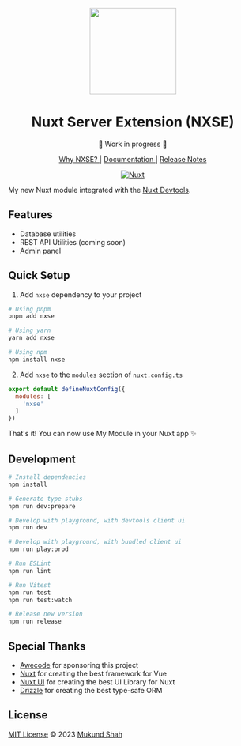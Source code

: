 <p align="center">
<img src="./docs/public/logo.png" height="175">
</p>

<h1 align="center">Nuxt Server Extension (NXSE)</h1>

<p align="center"> 🚧 Work in progress 🚧 </p>

<p align="center">
<a href="https://nxse.vercel.app"> Why NXSE? </a> |
<a href="https://nxse.vercel.app"> Documentation </a> |
<a href="https://nxse.vercel.app"> Release Notes </a>
</p>

<p align="center">
<!-- <a href="https://npmjs.com/package/@stylistic/eslint-plugin-js"><img src="https://img.shields.io/npm/v/@stylistic/eslint-plugin-js?style=flat&colorA=1B3C4A&colorB=32A9C3" alt="npm version"></a>
<a href="https://npmjs.com/package/@stylistic/eslint-plugin-js"><img src="https://img.shields.io/npm/dm/@stylistic/eslint-plugin-js?style=flat&colorA=1B3C4A&colorB=32A9C3" alt="npm downloads"></a>
<a href="https://app.codecov.io/gh/eslint-stylistic/eslint-stylistic"><img alt="Codecov" src="https://img.shields.io/codecov/c/github/eslint-stylistic/eslint-stylistic?token=B85J0E2I7I&style=flat&labelColor=1B3C4A&color=32A9C3&precision=1"></a> -->
<a href=""><img alt="Nuxt" src="https://img.shields.io/badge/Nuxt-18181B?logo=nuxt.js"></a>
</p>

My new Nuxt module integrated with the [Nuxt Devtools](https://github.com/nuxt/devtools).

## Features

<!-- Highlight some of the features your module provide here -->
- Database utilities
- REST API Utilities (coming soon)
- Admin panel

## Quick Setup

1. Add `nxse` dependency to your project

```bash
# Using pnpm
pnpm add nxse

# Using yarn
yarn add nxse

# Using npm
npm install nxse
```

2. Add `nxse` to the `modules` section of `nuxt.config.ts`

```js
export default defineNuxtConfig({
  modules: [
    'nxse'
  ]
})
```

That's it! You can now use My Module in your Nuxt app ✨

## Development

```bash
# Install dependencies
npm install

# Generate type stubs
npm run dev:prepare

# Develop with playground, with devtools client ui
npm run dev

# Develop with playground, with bundled client ui
npm run play:prod

# Run ESLint
npm run lint

# Run Vitest
npm run test
npm run test:watch

# Release new version
npm run release
```

## Special Thanks

- [Awecode](https://awecode.com) for sponsoring this project
- [Nuxt](https://nuxt.com) for creating the best framework for Vue
- [Nuxt UI](https://ui.nuxt.com) for creating the best UI Library for Nuxt
- [Drizzle](https://orm.drizzle.com) for creating the best type-safe ORM

## License

[MIT License](./LICENSE) © 2023 [Mukund Shah](https://github.com/mukundshah)

<!-- Badges -->
<!-- [npm-version-src]: https://img.shields.io/npm/v/nxse/latest.svg?style=flat&colorA=18181B&colorB=28CF8D
[npm-version-href]: https://npmjs.com/package/nxse

[npm-downloads-src]: https://img.shields.io/npm/dm/nxse.svg?style=flat&colorA=18181B&colorB=28CF8D
[npm-downloads-href]: https://npmjs.com/package/nxse

[license-src]: https://img.shields.io/npm/l/nxse.svg?style=flat&colorA=18181B&colorB=28CF8D
[license-href]: https://npmjs.com/package/nxse
-->
